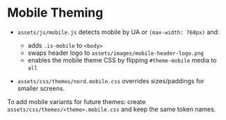 # Mobile Theming

- `assets/js/mobile.js` detects mobile by UA or `(max-width: 768px)` and:
  - adds `.is-mobile` to `<body>`
  - swaps header logo to `assets/images/mobile-header-logo.png`
  - enables the mobile theme CSS by flipping `#theme-mobile` media to `all`

- `assets/css/themes/nord.mobile.css` overrides sizes/paddings for smaller screens.

To add mobile variants for future themes: create `assets/css/themes/<theme>.mobile.css` and keep the same token names.

